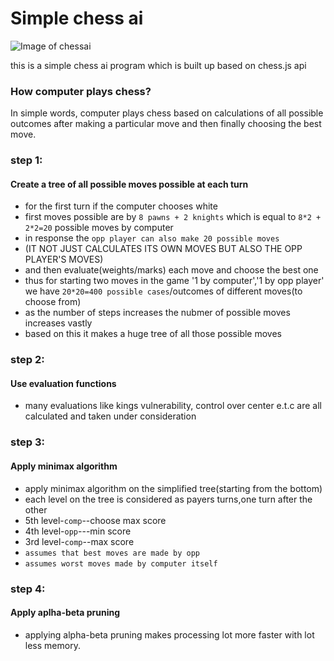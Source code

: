 
# Simple chess ai

![Image of chessai](https://drive.google.com/uc?id=19zoO9s76ifxuY78ABn_kZyNIAHUk-WI7)

this is a simple chess ai program which is built up based on chess.js api

### How computer plays chess?

In simple words, computer plays chess based on calculations of all possible outcomes after making a particular move and then finally choosing the best move.

### step 1:
#### Create a tree of all possible moves possible at each turn
* for the first turn if the computer chooses white
* first moves possible are by `8 pawns + 2 knights` which is equal to	`8*2 + 2*2=20` possible moves by computer
* in response the `opp player can also make 20 possible moves`
* (IT NOT JUST CALCULATES ITS OWN MOVES BUT ALSO THE OPP PLAYER'S MOVES)
* and then evaluate(weights/marks) each move and choose the best one
* thus for starting two moves in the game '1 by computer','1 by opp player' we have `20*20=400 possible cases`/outcomes of different moves(to choose from)
* as the number of steps increases the nubmer of possible moves increases vastly
* based on this it makes a huge tree of all those possible moves
### step 2:
#### Use evaluation functions
* many evaluations like kings vulnerability, control over center e.t.c are all calculated and taken under consideration
### step 3:
#### Apply minimax algorithm
* apply minimax algorithm on the simplified tree(starting from the bottom)
* each level on the tree is considered as payers turns,one turn after the other
* 5th level-`comp`--choose max score
* 4th level-`opp`---min score
* 3rd level-`comp`--max score
* `assumes that best moves are made by opp`
* `assumes worst moves made by computer itself`
### step 4:
#### Apply aplha-beta pruning
* applying alpha-beta pruning makes processing lot more faster with lot less memory.

